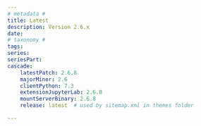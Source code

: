 ```yaml
---
# metadata # 
title: Latest
description: Version 2.6.x 
date: 
# taxonomy #
tags:
series:
seriesPart:
cascade:
    latestPatch: 2.6.8
    majorMinor: 2.6
    clientPython: 7.3
    extensionJupyterLab: 2.6.8
    mountServerBinary: 2.6.8
    release: latest  # used by sitemap.xml in themes folder

---
```

